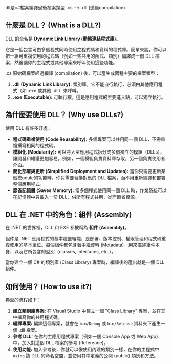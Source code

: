 dll是c#檔案編譯過後檔案類型
.cs --> .dll (透過compilation)

## 什麼是 DLL？ (What is a DLL?)

DLL 的全名是 **Dynamic Link Library (動態連結程式庫)**。

它是一個包含可由多個程式同時使用之程式碼和資料的程式庫。簡單來說，你可以把一組可重複使用的程式碼（例如一些共用的函式、類別）編譯成一個 DLL 檔案，然後讓你的主程式或其他專案來呼叫使用這些功能。

.cs 原始碼檔案經過編譯 (compilation) 後，可以產生成兩種主要的檔案類型：
1.  **.dll (Dynamic Link Library):** 類別庫。它不能自行執行，必須由其他應用程式（如 .exe 或其他 .dll）來呼叫。
2.  **.exe (Executable):** 可執行檔。這是應用程式的主要進入點，可以獨立執行。

## 為什麼要使用 DLL？ (Why use DLLs?)

使用 DLL 有許多好處：

*   **程式碼重複使用 (Code Reusability):** 多個專案可以共用同一個 DLL，不需重複撰寫相同的程式碼。
*   **模組化 (Modularity):** 可以將大型應用程式拆分成多個獨立的模組（DLLs），讓開發和維護更加容易。例如，一個模組負責資料庫存取，另一個負責使用者介面。
*   **簡化部署與更新 (Simplified Deployment and Updates):** 當你只需要更新某個模odule的功能時，你只需要替換對應的 DLL 檔案，而不用重新編譯和部署整個應用程式。
*   **節省記憶體 (Saves Memory):** 當多個程式使用同一個 DLL 時，作業系統可以在記憶體中只載入一份 DLL，供所有程式共用，從而節省資源。

## DLL 在 .NET 中的角色：組件 (Assembly)

在 .NET 的世界裡，DLL 和 EXE 都被稱為 **組件 (Assembly)**。

組件是 .NET 應用程式的基本建置組塊，是部署、版本控制、權限管理和程式碼重複使用的基本單位。每個組件都包含著中繼資料 (Metadata)，用來描述組件本身，以及它所包含的型別（classes, interfaces, etc.）。

當你建立一個 C# 的類別庫 (Class Library) 專案時，編譯後的產出就是一個 DLL 組件。

## 如何使用？ (How to use it?)

典型的流程如下：

1.  **建立類別庫專案:** 在 Visual Studio 中建立一個 "Class Library" 專案，並在其中撰寫你的共用程式碼。
2.  **編譯專案:** 編譯這個專案，就會在 `bin/Debug` 或 `bin/Release` 資料夾下產生一個 .dll 檔案。
3.  **參考 DLL:** 在你的主應用程式專案（例如一個 Console App 或 Web App）中，加入對這個 DLL 檔案的參考 (Reference)。
4.  **使用功能:** 加入參考後，你就可以像使用內建的類別一樣，在你的主程式中 `using` 該 DLL 的命名空間，並使用其中定義的公開 (public) 類別和方法。

